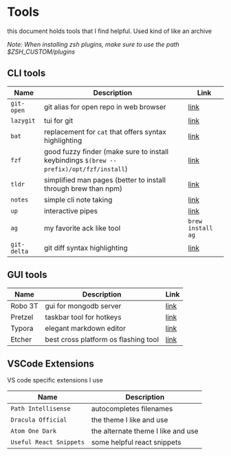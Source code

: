 # Tools
this document holds tools that I find helpful. Used kind of like an archive

*Note: When installing zsh plugins, make sure to use the path $ZSH_CUSTOM/plugins*

## CLI tools
| Name       | Description                                           | Link                                             |
| ---------- | ----------------------------------------------------- | ------------------------------------------------ |
| `git-open` | git alias for open repo in web browser                | [link](https://github.com/paulirish/git-open)    |
| `lazygit`  | tui for git                                           | [link](https://github.com/jesseduffield/lazygit) |
| `bat`      | replacement for `cat` that offers syntax highlighting | [link](https://github.com/sharkdp/bat)           |
| `fzf`      | good fuzzy finder (make sure to install keybindings `$(brew --prefix)/opt/fzf/install`) | [link](https://github.com/junegunn/fzf) |
| `tldr`     | simplified man pages (better to install through brew than npm) | [link](https://github.com/tldr-pages/tldr) |
| `notes` | simple cli note taking | [link](https://github.com/pimterry/notes) |
| `up`    | interactive pipes | [link](https://github.com/akavel/up)       |
| `ag`    | my favorite ack like tool | `brew install ag` |
| `git-delta` | git diff syntax highlighting | [link](https://github.com/marcandre/git-delta) |

## GUI tools
| Name       | Description                                           | Link                                             |
| ---------- | ----------------------------------------------------- | ------------------------------------------------ |
| Robo 3T    | gui for mongodb server                                | [link](https://robomongo.org/)                   |
| Pretzel    | taskbar tool for hotkeys                              | [link](https://www.amie-chen.com/pretzel/)       |
| Typora     | elegant markdown editor                               | [link](https://typora.io/)                       |
| Etcher     | best cross platform os flashing tool                  | [link](https://www.balena.io/etcher/)            | 

## VSCode Extensions
VS code specific extensions I use

| Name                    | Description                        |
| ----------------------- | ---------------------------------- |
| `Path Intellisense`     | autocompletes filenames            |
| `Dracula Official`      | the theme I like and use           |
| `Atom One Dark`         | the alternate theme I like and use |
| `Useful React Snippets` | some helpful react snippets        |


